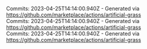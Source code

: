 Commits: 2023-04-25T14:14:00.940Z - Generated via https://github.com/marketplace/actions/artificial-grass
<br>
Commits: 2023-04-25T14:14:00.940Z - Generated via https://github.com/marketplace/actions/artificial-grass
<br>
Commits: 2023-04-25T14:14:00.940Z - Generated via https://github.com/marketplace/actions/artificial-grass
<br>
